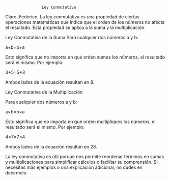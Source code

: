                     Ley Conmutativa

Claro, Federico. La ley conmutativa es una propiedad de ciertas operaciones matemáticas que indica que el orden de los números no afecta el resultado. Esta propiedad se aplica a la suma y la multiplicación.

Ley Conmutativa de la Suma
Para cualquier dos números a y b:

a+b=b+a

Esto significa que no importa en qué orden sumes los números, el resultado será el mismo. Por ejemplo:

3+5=5+3

Ambos lados de la ecuación resultan en 8.

Ley Conmutativa de la Multiplicación

Para cualquier dos números a y b:

a×b=b×a

Esto significa que no importa en qué orden multipliques los números, el resultado será el mismo. Por ejemplo:

4×7=7×4

Ambos lados de la ecuación resultan en 28.

La ley conmutativa es útil porque nos permite reordenar términos en sumas y multiplicaciones para simplificar cálculos o facilitar su comprensión. Si necesitas más ejemplos o una explicación adicional, no dudes en decírmelo.